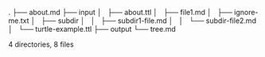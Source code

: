.
├── about.md
├── input
│   ├── about.ttl
│   ├── file1.md
│   ├── ignore-me.txt
│   ├── subdir
│   │   ├── subdir1-file.md
│   │   └── subdir-file2.md
│   └── turtle-example.ttl
├── output
└── tree.md

4 directories, 8 files
